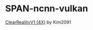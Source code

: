 # SPAN-ncnn-vulkan

<a href="https://openmodeldb.info/models/4x-ClearRealityV1">ClearRealityV1 (4X)</a> by Kim2091
